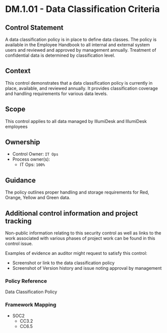 # DM.1.01 - Data Classification Criteria

## Control Statement

A data classification policy is in place to define data classes. The policy is available in the Employee Handbook to all internal and external system users and reviewed and approved by management annually. Treatment of confidential data is determined by classification level.

## Context

This control demonstrates that a data classification policy is currently in place, available, and reviewed annually. It provides classification coverage and handling requirements for various data levels.

## Scope

This control applies to all data managed by IllumiDesk and IllumiDesk employees

## Ownership

* Control Owner: `IT Ops`
* Process owner\(s\):
  * IT Ops: `100%`

## Guidance

The policy outlines proper handling and storage requirements for Red, Orange, Yellow and Green data.

## Additional control information and project tracking

Non-public information relating to this security control as well as links to the work associated with various phases of project work can be found in this control issue.

Examples of evidence an auditor might request to satisfy this control:

* Screenshot or link to the data classification policy
* Screenshot of Version history and issue noting approval by management

###  Policy Reference

Data Classification Policy

###  Framework Mapping

* SOC2
  * CC3.2
  * CC6.5

